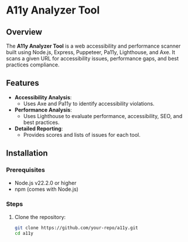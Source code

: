 # A11y Analyzer Tool

## Overview
The **A11y Analyzer Tool** is a web accessibility and performance scanner built using Node.js, Express, Puppeteer, Pa11y, Lighthouse, and Axe. It scans a given URL for accessibility issues, performance gaps, and best practices compliance.

## Features
- **Accessibility Analysis**:
  - Uses Axe and Pa11y to identify accessibility violations.
- **Performance Analysis**:
  - Uses Lighthouse to evaluate performance, accessibility, SEO, and best practices.
- **Detailed Reporting**:
  - Provides scores and lists of issues for each tool.

## Installation

### Prerequisites
- Node.js v22.2.0 or higher
- npm (comes with Node.js)

### Steps
1. Clone the repository:
   ```bash
   git clone https://github.com/your-repo/a11y.git
   cd a11y